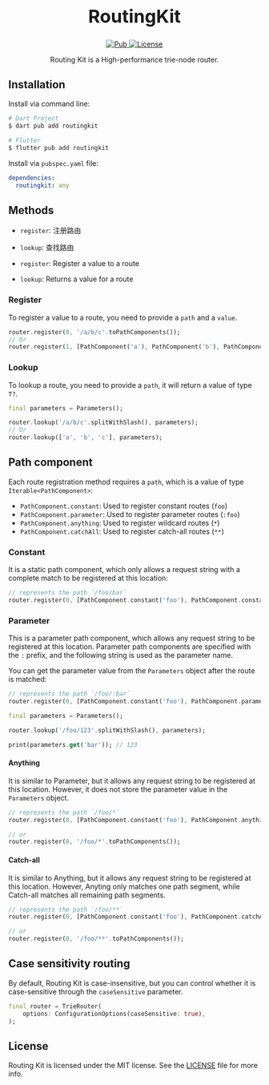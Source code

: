<h1 align="center" style="font-size: 36px">RoutingKit</h1>

<p align="center">
  <a href="https://pub.dev/packages/routingkit">
    <img src="https://img.shields.io/pub/v/routingkit.svg" alt="Pub">
  </a>
  <a href="https://github.com/medz/routingkit/blob/main/LICENSE">
    <img src="https://img.shields.io/github/license/medz/routingkit.svg" alt="License">
  </a>
</p>

<p align="center">
Routing Kit is a High-performance trie-node router.
</p>

## Installation

Install via command line:

```bash
# Dart Project
$ dart pub add routingkit

# Flutter
$ flutter pub add routingkit
```

Install via `pubspec.yaml` file:

```yaml
dependencies:
  routingkit: any
```

## Methods

- `register`: 注册路由
- `lookup`: 查找路由

- `register`: Register a value to a route
- `lookup`: Returns a value for a route

### Register

To register a value to a route, you need to provide a `path` and a `value`.

```dart
router.register(0, '/a/b/c'.toPathComponents());
// Or
router.register(1, [PathComponent('a'), PathComponent('b'), PathComponent('c')]);
```

### Lookup

To lookup a route, you need to provide a `path`, it will return a value of type `T?`.

```dart
final parameters = Parameters();

router.lookup('/a/b/c'.splitWithSlash(), parameters);
// Or
router.lookup(['a', 'b', 'c'], parameters);
```

## Path component

Each route registration method requires a `path`, which is a value of type `Iterable<PathComponent>`:

- `PathComponent.constant`: Used to register constant routes (`foo`)
- `PathComponent.parameter`: Used to register parameter routes (`:foo`)
- `PathComponent.anything`: Used to register wildcard routes (`*`)
- `PathComponent.catchAll`: Used to register catch-all routes (`**`)

### Constant

It is a static path component, which only allows a request string with a complete match to be registered at this location:

```dart
// represents the path `/foo/bar`
router.register(0, [PathComponent.constant('foo'), PathComponent.constant('bar')]);
```

### Parameter

This is a parameter path component, which allows any request string to be registered at this location. Parameter path components are specified with the `:` prefix, and the following string is used as the parameter name.

You can get the parameter value from the `Parameters` object after the route is matched:

```dart
// represents the path `/foo/:bar`
router.register(0, [PathComponent.constant('foo'), PathComponent.parameter('bar')]);

final parameters = Parameters();

router.lookup('/foo/123'.splitWithSlash(), parameters);

print(parameters.get('bar')); // 123
```

#### Anything

It is similar to Parameter, but it allows any request string to be registered at this location. However, it does not store the parameter value in the `Parameters` object.

```dart
// represents the path `/foo/*`
router.register(0, [PathComponent.constant('foo'), PathComponent.anything()]);

// or
router.register(0, '/foo/*'.toPathComponents());
```

#### Catch-all

It is similar to Anything, but it allows any request string to be registered at this location. However, Anyting only matches one path segment, while Catch-all matches all remaining path segments.

```dart
// represents the path `/foo/**`
router.register(0, [PathComponent.constant('foo'), PathComponent.catchAll()]);

// or
router.register(0, '/foo/**'.toPathComponents());
```

## Case sensitivity routing

By default, Routing Kit is case-insensitive, but you can control whether it is case-sensitive through the `caseSensitive` parameter.

```dart
final router = TrieRouter(
    options: ConfigurationOptions(caseSensitive: true),
);
```

## License

Routing Kit is licensed under the MIT license. See the [LICENSE](https://github.com/medz/routingkit/blob/main/LICENSE) file for more info.
